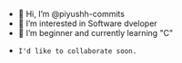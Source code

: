 - 👋 Hi, I’m @piyushh-commits
- 👀 I’m interested in Software dveloper
- 🌱 I’m beginner and currently learning "C"
-     I'd like to collaborate soon.

<!---
piyushh-commits/piyushh-commits is a ✨ special ✨ repository because its `README.md` (this file) appears on your GitHub profile.
You can click the Preview link to take a look at your changes.
--->
